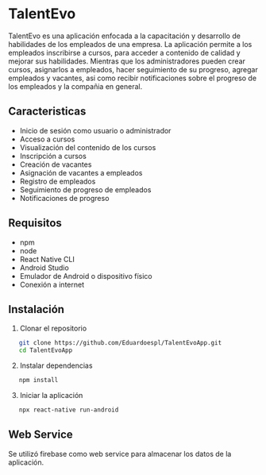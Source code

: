 # TalentEvo

TalentEvo es una aplicación enfocada a la capacitación y desarrollo de habilidades de los empleados de una empresa. La aplicación permite a los empleados inscribirse a cursos, para acceder a contenido de calidad y mejorar sus habilidades. Mientras que los administradores pueden crear cursos, asignarlos a empleados, hacer seguimiento de su progreso, agregar empleados y vacantes, asi como recibir notificaciones sobre el progreso de los empleados y la compañia en general.

## Caracteristicas

- Inicio de sesión como usuario o administrador
- Acceso a cursos
- Visualización del contenido de los cursos
- Inscripción a cursos
- Creación de vacantes
- Asignación de vacantes a empleados
- Registro de empleados
- Seguimiento de progreso de empleados
- Notificaciones de progreso

## Requisitos
- npm
- node
- React Native CLI
- Android Studio
- Emulador de Android o dispositivo físico
- Conexión a internet

## Instalación
1. Clonar el repositorio
```bash
   git clone https://github.com/Eduardoespl/TalentEvoApp.git
   cd TalentEvoApp
```
2. Instalar dependencias
```bash
   npm install
```
3. Iniciar la aplicación
```bash
   npx react-native run-android
```

## Web Service
Se utilizó firebase como web service para almacenar los datos de la aplicación.